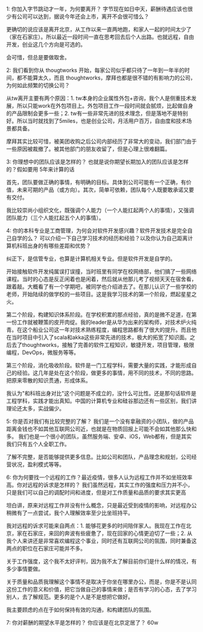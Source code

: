1:  你加入字节跳动才一年，为何要离开？ 字节现在如日中天，薪酬待遇应该也很少有公司可以达到，据说今年还会上市，离开不会很可惜么？

更确切的说应该是离开北京，从工作以来一直两地跑，和家人一起的时间太少了（家在石家庄）。所以最近一段时间一直在思考回去后个人出路。也就远程，自由开发，创业这几个方向是可选的。

会可惜，但总是要做取舍。

2: 我们看到你从 thougtworks 开始，每家公司似乎都只待了一年到一年半的时间，都不能算太久，而且 thoughtworks，摩拜也都是很不错的有影响力的公司，为何如此频繁的切换公司？

从tw离开主要有两个原因：1. tw本身的企业属性外包+咨询，我个人是侧重技术发展，所以只能work在外包项目上。外包项目工作一段时间就会腻烦，比起做自身的产品限制会更多一些；2. tw有一些非常先进的技术理念，但是落地不是特别好。所以当时就找到了5miles，也是创业公司，月活用户百万，自由度和技术场景都具备。

摩拜其实比较可惜，被美团收购之后公司内部经历了非常大的变动，我们部门由于一些原因被裁撤了。被其他部门的朋友收留了，但是心理上很难翻篇。

3: 你理想中的团队应该是怎样的？ 也就是说你期望长期加入的团队应该是怎样的？假如要用 5年来计算的话

首先，团队要做正确的事情，有明确的目标。具体到公司可能有一个正确，有价值，未来可期的产品（或方向）。其次，简单可依赖，团队每个人既要敢承诺又要有交付。

我比较崇尚小组织文化，既强调个人能力（一个人能扛起两个人的事情），又强调团队能力（三个人能扛起五个人的事情）。


4: 你的本科专业是工商管理，为何会对软件开发感兴趣？软件开发技术是完全自己自学的么？ 可以介绍一下自己学习技术的经历和经验？以及你认为自己距离计算机科班出身的有哪些差距和优势？

纠正下，是信管专业，也算是计算机相关专业。但是软件开发是自学的。

开始接触软件开发纯属误打误撞，当时班里有同学在校网络部，他们搞了一些网络课程。当时的心态是反正闲着也是闲着，然后就从他那儿考了视频天天在宿舍看，跟着敲。大概看了有一个学期吧，被同学也介绍进去了。在那儿认识了一些学校的老师，开始陆续的做学校的一些项目。这是我学习技术的第一个阶段，燃起星星之火。

第二个阶段，构建知识体系阶段。在学校积累的那点经验，真的是微不足道，在第一份工作就被鞭策的皮开肉绽。我的leader是从华为出来的架构师，对技术炉火纯青。在这个船业公司这一年对技术熟练程度，编程思路都有了很大的提升。而且他在当时项目中引入了scala和akka这些非常先进的技术，极大的拓宽了知识面。之后去了thoughtworks，接触了完善的软件工程知识，敏捷开发，项目管理，极限编程，DevOps，微服务等等。

第三个阶段，消化吸收阶段。软件是一门工程学科，需要大量的实践，才能形成自己的经验。这几年是处在这个阶段，做更多的事情，用不同的技术，不同的思路。把原来零散的知识贯通，形成体系。

我认为"和科班出身对比"这个问题是不成立的，没什么可比性。还是那句话软件是工程学科，实践才能出真知。中国的计算机专业和硅谷那边还有一些区别，我们讲理论还太多，实战偏少。


5: 你是否对我们有比较完整的了解？ 我们是一个没有拿融资的小团队，做的产品距离金钱也不如其他互联网公司近，也就是在物质回报上可能不会如其他那么快和多。 我们也是一个很小的团队，虽然服务端、安卓、iOS，Web都有，但是其实我们只有五个人全职工作。

了解不完整，是否能够提供更多信息。比如公司和团队，产品理念和规划，公司经营状况，盈利模式等等。

6: 你为何要找一个远程的工作？最近疫情，很多人认为远程工作并不如坐班效率高。你对远程的诉求是怎样的？ 我们虽然远程，其实工作的强度和压力并不小，只是我们可以自己的调配时间和进度，但是对工作质量和品质的要求其实更高

坦白讲，原来对远程工作并没有什么概念，只是最近受到疫情的影响，对远程办公稍微有了一点尝试，我个人理解效率至少比坐班持平。

我对远程的诉求可能来自两点：1. 能够花更多的时间陪伴家人。我现在工作在北京，家在石家庄，来回的奔波有些疲惫了，现在回家的心情更迫切了一些；2. 从我个人来讲还是非常喜欢编程这个事业，同时还有互联网公司的氛围，同时兼备这两点的职位在石家庄可能并不多。

关于工作强度，这个我不太好评判，因为我不太了解目前你们是什么样的情况，有多少事情要做。

关于质量和品质我理解这个事情不是取决于你坐在哪里办公，而是，你是不是认同这份工作的意义和价值，把它当做自己的事情来做；是否有学习的心态，去了学习别人，去了解规范。更多的是个人是不是想把它做好。

我主要顾虑的点在于如何保持有效的沟通，和构建团队的氛围。

7: 你对薪酬的期望水平是怎样的？ 你应该是在北京定居了？
60w